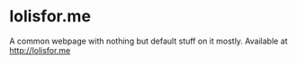 # lolisfor.me 
A common webpage with nothing but default stuff on it mostly. Available at http://lolisfor.me

